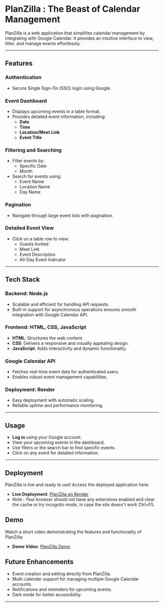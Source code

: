 # PlanZilla : The Beast of Calendar Management

PlanZilla is a web application that simplifies calendar management by integrating with Google Calendar. It provides an intuitive interface to view, filter, and manage events effortlessly.

---

## Features

### **Authentication**
- Secure Single Sign-On (SSO) login using Google.

### **Event Dashboard**
- Displays upcoming events in a table format.
- Provides detailed event information, including:
  - **Date**
  - **Time**
  - **Location/Meet Link**
  - **Event Title**

### **Filtering and Searching**
- Filter events by:
  - Specific Date
  - Month
- Search for events using:
  - Event Name
  - Location Name
  - Day Name

### **Pagination**
- Navigate through large event lists with pagination.

### **Detailed Event View**
- Click on a table row to view:
  - Guests Invited
  - Meet Link
  - Event Description
  - All-Day Event Indicator

---

## Tech Stack

### **Backend**: Node.js
- Scalable and efficient for handling API requests.
- Built-in support for asynchronous operations ensures smooth integration with Google Calendar API.

### **Frontend**: HTML, CSS, JavaScript
- **HTML**: Structures the web content.
- **CSS**: Delivers a responsive and visually appealing design.
- **JavaScript**: Adds interactivity and dynamic functionality.

### **Google Calendar API**
- Fetches real-time event data for authenticated users.
- Enables robust event management capabilities.

### **Deployment**: Render
- Easy deployment with automatic scaling.
- Reliable uptime and performance monitoring.

---

## Usage

- **Log in** using your Google account.
- View your upcoming events in the dashboard.
- Use filters or the search bar to find specific events.
- Click on any event for detailed information.

---

## Deployment

PlanZilla is live and ready to use! Access the deployed application here:
- **Live Deployment**: [PlanZilla on Render](https://planzilla2-0.onrender.com)
- Note : Your browser should not have any extensions enabled and clear the cache or try incognito mode, in case the site doesn't work Ctrl+F5.

## Demo

Watch a short video demonstrating the features and functionality of PlanZilla:
- **Demo Video**: [PlanZilla Demo](https://www.youtube.com/watch?v=2UdP7BsIgmo)


## Future Enhancements

- Event creation and editing directly from PlanZilla.
- Multi-calendar support for managing multiple Google Calendar accounts.
- Notifications and reminders for upcoming events.
- Dark mode for better accessibility.

---
